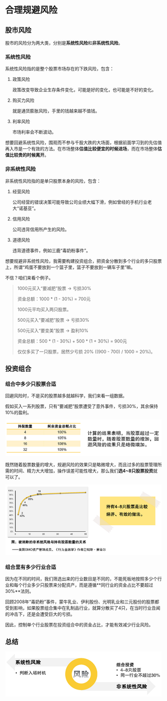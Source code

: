 # 合理规避风险  

## 股市风险  

股市的风险分为两大类，分别是**系统性风险**和**非系统性风险**。  

### 系统性风险  

系统性风险指的是整个股票市场存在的下跌风险，包含：  

1. 政策风险  

   政策改变导致企业生存条件变化，可能是好的变化，也可能是不好的变化。  

2. 购买力风险  

   就是通货膨胀风险，手里的钱越来越不值钱。  

3. 利率风险  

   市场利率会不断波动。  

想要回避系统性风险，围观而不参与千股大跌的大场面，根据前面学习到的先估值再入市是一个有效的方法。在市场整体**估值比较便宜的时候进场**，而在市场整体**估值比较贵的时候离开**。  

### 非系统性风险  

非系统性风险指的是单只股票本身的风险，包含：  

1. 经营风险  

   公司经营的错误决策可能导致公司业绩大幅下滑，例如曾经的手机行业老大“诺基亚”。  

2. 信用风险  

   公司违背信用所产生的风险。  

3. 道德风险  

   违背道德事件，例如三鹿“毒奶粉事件”。  

想要规避非系统性风险，我需要构建投资组合，把资金分散到多个行业的多只股票上，所谓“鸡蛋不要放到一个篮子里，篮子不要放到一辆车子里”嘛。  

不信？咱们来看个例子。  

> 1000元买入“要减肥”股票 -> 亏损30%  
>
> 资金总额：1000 * (1 - 30%) = 700元  
>
>   
>
> 1000元平均买入两只股票。  
>
> 500元买入“要减肥”股票 -> 亏损30%  
>
> 500元买入“要变美”股票 -> 盈利10%  
>
> 资金总额：500 * (1 - 30%) + 500 * (1 + 30%) = 900元  
>
>   
>
> 仅仅多买了一只股票，居然少亏损 20% ((900 - 700) / 1000 = 20%)。

## 投资组合  

### 组合中多少只股票合适  

回避风险时，不是买的股票越多就越科学，我们来看一组数据。  

假如买入一系列股票，只有“要减肥”股票遭受了意外事件，亏损30%，其余保持10%的盈利。  

![](./images/more_than_one_stoke.png)

既然随着股票数量的增大，规避风险的效果只是略微增大，而且过多的股票管理所需的时间、精力大大增加，操作误差可能性增大，那么我们**选4~8只股票投资**就可以了。    

![](./images/best_number.png)

### 组合里有多少行业合适  

因为在不同的时间，我们筛选出来的行业数目是不同的，不能死板地按照多少个行业和每个行业多少只股票来分配资产，而是遵循**同行业的资金占比不要超过30%**法则。  

回顾2008年“毒奶粉”事件，蒙牛乳业、伊利股份、光明乳业和三元股份的股票都受到影响，如果股票组合集中在乳制品行业，就算分散买了4只，在当时行业丑闻的冲击下，还是会遭受巨大的亏损。  

因此，控制单个行业股票在投资组合中的资金占比，才能有效减少行业风险。  

## 总结  

![](./images/summary.png)

